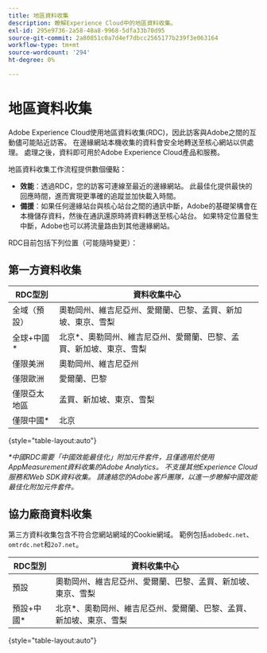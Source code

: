 ```yaml
---
title: 地區資料收集
description: 瞭解Experience Cloud中的地區資料收集。
exl-id: 295e9736-2a58-48a8-9968-5dfa33b70d95
source-git-commit: 2a80851c0a7d4ef7dbcc2565177b239f3e063164
workflow-type: tm+mt
source-wordcount: '294'
ht-degree: 0%

---
```


# 地區資料收集

Adobe Experience Cloud使用地區資料收集(RDC)，因此訪客與Adobe之間的互動儘可能貼近訪客。 在邊緣網站本機收集的資料會安全地轉送至核心網站以供處理。 處理之後，資料即可用於Adobe Experience Cloud產品和服務。

地區資料收集工作流程提供數個優點：

* **效能**：透過RDC，您的訪客可連線至最近的邊緣網站。 此最佳化提供最快的回應時間，進而實現更準確的追蹤並加快載入時間。
* **備援**：如果任何邊緣站台與核心站台之間的通訊中斷，Adobe的基礎架構會在本機儲存資料，然後在通訊還原時將資料轉送至核心站台。 如果特定位置發生中斷，Adobe也可以將流量路由到其他邊緣網站。

RDC目前包括下列位置（可能隨時變更）：

## 第一方資料收集

| RDC型別 | 資料收集中心 |
| --- | --- |
| 全域（預設） | 奧勒岡州、維吉尼亞州、愛爾蘭、巴黎、孟買、新加坡、東京、雪梨 |
| 全球+中國* | 北京*、奧勒岡州、維吉尼亞州、愛爾蘭、巴黎、孟買、新加坡、東京、雪梨 |
| 僅限美洲 | 奧勒岡州、維吉尼亞州 |
| 僅限歐洲 | 愛爾蘭、巴黎 |
| 僅限亞太地區 | 孟買、新加坡、東京、雪梨 |
| 僅限中國* | 北京 |

{style="table-layout:auto"}

_*中國RDC需要「中國效能最佳化」附加元件套件，且僅適用於使用AppMeasurement資料收集的Adobe Analytics。 不支援其他Experience Cloud服務和Web SDK資料收集。 請連絡您的Adobe客戶團隊，以進一步瞭解中國效能最佳化附加元件套件。_

## 協力廠商資料收集

第三方資料收集包含不符合您網站網域的Cookie網域。 範例包括`adobedc.net`、`omtrdc.net`和`2o7.net`。

| RDC型別 | 資料收集中心 |
| --- | --- |
| 預設 | 奧勒岡州、維吉尼亞州、愛爾蘭、巴黎、孟買、新加坡、東京、雪梨 |
| 預設+中國* | 北京*、奧勒岡州、維吉尼亞州、愛爾蘭、巴黎、孟買、新加坡、東京、雪梨 |

{style="table-layout:auto"}

